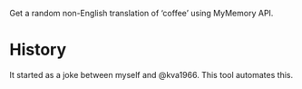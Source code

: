 Get a random non-English translation of ‘coffee’ using MyMemory API.

# History

It started as a joke between myself and @kva1966. This tool automates this.
